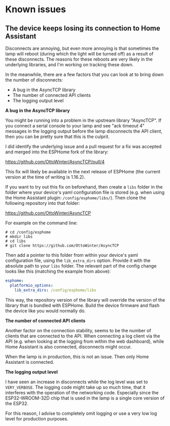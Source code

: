# Known issues

## The device keeps losing its connection to Home Assistant

Disconnects are annoying, but even more annoying is that sometimes the
lamp will reboot (during which the light will be turned off) as a result of
these disconnects. The reasons for these reboots are very likely in the
underlying libraries, and I'm working on tracking these down.

In the meanwhile, there are a few factors that you can look at to bring down
the number of disconnects:

* A bug in the AsyncTCP library
* The number of connected API clients
* The logging output level

**A bug in the AsyncTCP library**

You might be running into a problem in the upstream library "AsyncTCP".
If you connect a serial console to your lamp and see "ack timeout 4"
messages in the logging output before the lamp disconnects the API client,
then you can be pretty sure that this is the culprit.

I did identify the underlying issue and a pull request for a fix was
accepted and merged into the ESPHome fork of the library:

  https://github.com/OttoWinter/AsyncTCP/pull/4

This fix will likely be available in the next release of ESPHome
(the current version at the time of writing is 1.16.2).

If you want to try out this fix on beforehand, then create a `libs` folder
in the folder where your device's yaml configuration file is stored (e.g.
when using the Home Assistant plugin: `/config/esphome/libs/`).
Then clone the following repository into that folder:

  https://github.com/OttoWinter/AsyncTCP

For example on the command line:

```
# cd /config/esphome
# mkdir libs
# cd libs
# git clone https://github.com/OttoWinter/AsyncTCP
```

Then add a pointer to this folder from within your device's yaml
configuration file, using the `lib_extra_dirs` option. Provide it with the
absolute path to your `libs` folder. The relevant part of the config change
looks like this (matching the example from above):

```yaml
esphome:
  platformio_options:
    lib_extra_dirs: /config/esphome/libs
```

This way, the repository version of the library will override the version of
the library that is bundled with ESPHome. Build the device firmware and
flash the device like you would normally do.

**The number of connected API clients**

Another factor on the connection stability, seems to be the number of
clients that are connected to the API. When connecting a log client via the
API (e.g. when looking at the logging from within the web dashboard), while
Home Assistant is also connected, disconnects might occur.

When the lamp is in production, this is not an issue. Then only Home
Assistant is connected.

**The logging output level**

I have seen an increase in disconnects while the log level was set to
`VERY_VERBOSE`. The logging code might take up so much time, that it
interferes with the operation of the networking code. Especially since the
ESP32-WROOM-32D chip that is used in the lamp is a single core version of
the ESP32.

For this reason, I advise to completely omit logging or use a very low log
level for production purposes.


